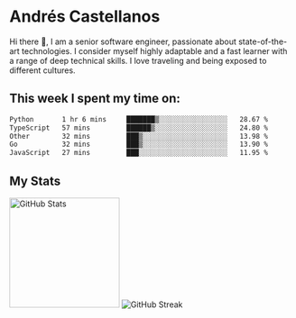 # Andrés Castellanos

Hi there 👋, I am a senior software engineer, passionate about state-of-the-art technologies. I consider myself highly adaptable and a fast learner with a range of deep technical skills. I love traveling and being exposed to different cultures.

## This week I spent my time on:

<!--START_SECTION:waka-->

```txt
Python       1 hr 6 mins     ███████▒░░░░░░░░░░░░░░░░░   28.67 %
TypeScript   57 mins         ██████▒░░░░░░░░░░░░░░░░░░   24.80 %
Other        32 mins         ███▒░░░░░░░░░░░░░░░░░░░░░   13.98 %
Go           32 mins         ███▒░░░░░░░░░░░░░░░░░░░░░   13.90 %
JavaScript   27 mins         ███░░░░░░░░░░░░░░░░░░░░░░   11.95 %
```

<!--END_SECTION:waka-->

## My Stats

<img height="195" src="https://github-readme-stats.vercel.app/api?username=andrescv&show_icons=true&theme=onedark&hide_border=true&card_width=495" alt="GitHub Stats" />

<img src="https://streak-stats.demolab.com?user=andrescv&theme=one-dark-pro&hide_border=true" alt="GitHub Streak" />
